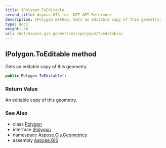 ```yaml
---
title: IPolygon.ToEditable
second_title: Aspose.GIS for .NET API Reference
description: IPolygon method. Gets an editable copy of this geometry.
type: docs
weight: 30
url: /net/aspose.gis.geometries/ipolygon/toeditable/
---
```

## IPolygon.ToEditable method

Gets an editable copy of this geometry.

```csharp
public Polygon ToEditable()
```

### Return Value

An editable copy of this geometry.

### See Also

* class [Polygon](../../polygon/)
* interface [IPolygon](../)
* namespace [Aspose.Gis.Geometries](../../ipolygon/)
* assembly [Aspose.GIS](../../../)


